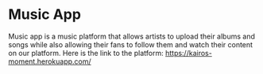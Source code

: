 # Music App

Music app is a music platform that allows artists to upload their albums and songs while also allowing their fans to follow them and watch their content on our platform. 
Here is the link to the platform: https://kairos-moment.herokuapp.com/
